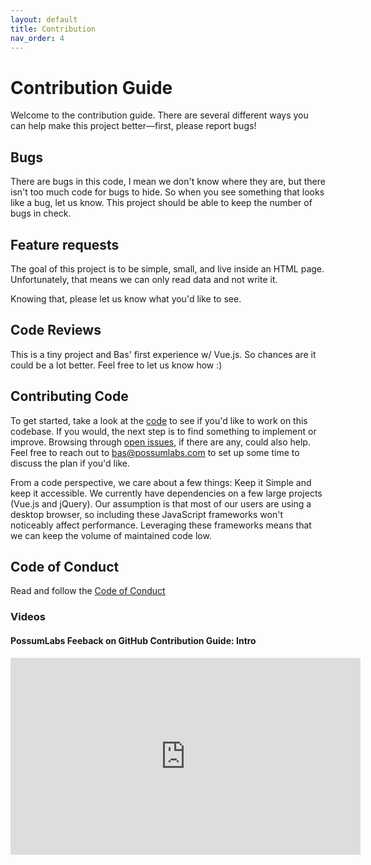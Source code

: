 ```yaml
---
layout: default
title: Contribution
nav_order: 4
---
```

# Contribution Guide

Welcome to the contribution guide. There are several different ways you can help make this project better—first, please report bugs!

## Bugs
There are bugs in this code, I mean we don't know where they are, but there isn't too much code for bugs to hide. So when you see something that looks like a bug, let us know.  This project should be able to keep the number of bugs in check.

## Feature requests
The goal of this project is to be simple, small, and live inside an HTML page. Unfortunately, that means we can only read data and not write it. 

Knowing that, please let us know what you'd like to see. 

## Code Reviews
This is a tiny project and Bas' first experience w/ Vue.js. So chances are it could be a lot better. Feel free to let us know how :)

## Contributing Code
To get started, take a look at the <a href="https://github.com/Possum-Labs/Feedback-On-Github/tree/master/src" target="_blank">code</a> to see if you'd like to work on this codebase. If you would, the next step is to find something to implement or improve. Browsing through <a href="https://github.com/Possum-Labs/Feedback-On-Github/issues" target="_blank">open issues</a>, if there are any, could also help. Feel free to reach out to bas@possumlabs.com to set up some time to discuss the plan if you'd like. 

From a code perspective, we care about a few things: Keep it Simple and keep it accessible. We currently have dependencies on a few large projects (Vue.js and jQuery). Our assumption is that most of our users are using a desktop browser, so including these JavaScript frameworks won't noticeably affect performance. Leveraging these frameworks means that we can keep the volume of maintained code low.

## Code of Conduct
Read and follow the [Code of Conduct](https://feedback-on-github.possumlabs.com/code-of-conduct.html)

### Videos

#### PossumLabs Feeback on GitHub Contribution Guide: Intro

<iframe width="560" height="315" src="https://www.youtube.com/embed/TB83kaX3y74" frameborder="0" allow="accelerometer; autoplay; encrypted-media; gyroscope; picture-in-picture" allowfullscreen></iframe>
